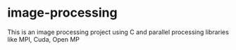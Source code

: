 # image-processing
This is an image processing project using C and parallel processing libraries like MPI, Cuda, Open MP
